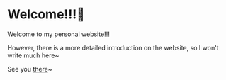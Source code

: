 # Welcome!!!🥳

Welcome to my personal website!!!

However, there is a more detailed introduction on the website, so I won't write much here~

See you [there](jiatang2002.cn)~